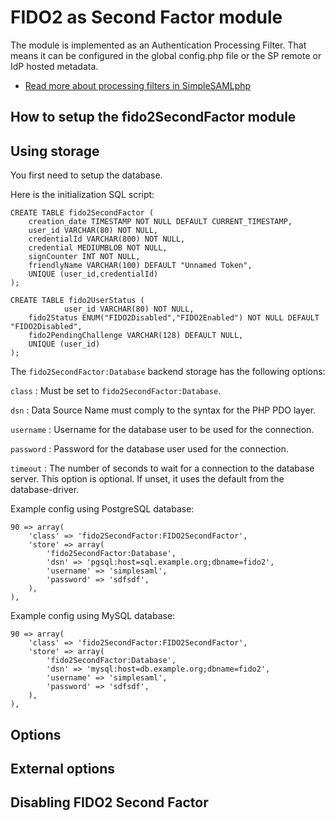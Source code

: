 FIDO2 as Second Factor module
==============

<!-- {{TOC}} -->


The module is implemented as an Authentication Processing Filter. That 
means it can be configured in the global config.php file or the SP remote or 
IdP hosted metadata.

  * [Read more about processing filters in SimpleSAMLphp](simplesamlphp-authproc)


How to setup the fido2SecondFactor module
-----------------------------------------

Using storage
-------------

You first need to setup the database. 

Here is the initialization SQL script:

	CREATE TABLE fido2SecondFactor (
		creation_date TIMESTAMP NOT NULL DEFAULT CURRENT_TIMESTAMP,
		user_id VARCHAR(80) NOT NULL,
		credentialId VARCHAR(800) NOT NULL,
		credential MEDIUMBLOB NOT NULL,
		signCounter INT NOT NULL,
		friendlyName VARCHAR(100) DEFAULT "Unnamed Token",
		UNIQUE (user_id,credentialId)
	);

	CREATE TABLE fido2UserStatus (
                user_id VARCHAR(80) NOT NULL,
		fido2Status ENUM("FIDO2Disabled","FIDO2Enabled") NOT NULL DEFAULT "FIDO2Disabled",
		fido2PendingChallenge VARCHAR(128) DEFAULT NULL,
		UNIQUE (user_id)
	);

The `fido2SecondFactor:Database` backend storage has the following options:

`class`
:   Must be set to `fido2SecondFactor:Database`.

`dsn`
:   Data Source Name must comply to the syntax for the PHP PDO layer.

`username`
:   Username for the database user to be used for the connection.

`password`
:   Password for the database user used for the connection.

`timeout`
:   The number of seconds to wait for a connection to the database server. This option is optional. If unset, it uses the default from the database-driver.

Example config using PostgreSQL database:

    90 => array(
        'class'	=> 'fido2SecondFactor:FIDO2SecondFactor', 
        'store'	=> array(
            'fido2SecondFactor:Database', 
            'dsn' => 'pgsql:host=sql.example.org;dbname=fido2',
            'username' => 'simplesaml',
            'password' => 'sdfsdf',
        ),
    ),

Example config using MySQL database:

    90 => array(
        'class'	=> 'fido2SecondFactor:FIDO2SecondFactor', 
        'store'	=> array(
            'fido2SecondFactor:Database', 
            'dsn' => 'mysql:host=db.example.org;dbname=fido2',
            'username' => 'simplesaml',
            'password' => 'sdfsdf',
        ),
    ),


Options
-------

External options
----------------

Disabling FIDO2 Second Factor
-----------------------------
